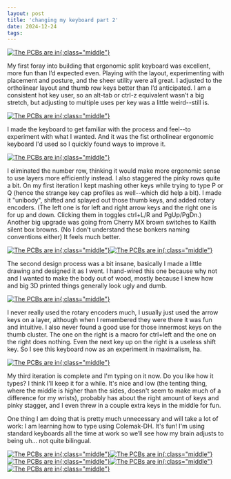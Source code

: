 ```yaml
---
layout: post
title: 'changing my keyboard part 2'
date: 2024-12-24
tags:
---
```

[![The PCBs are in](/assets/2024/first2-th.jpg){:class="middle"}](/assets/2024/first2.jpg)

My first foray into building that ergonomic split keyboard was excellent, more fun than I’d expected even. Playing with the layout, experimenting with placement and posture, and the sheer utility were all great. I adjusted to the ortholinear layout and thumb row keys better than I’d anticipated. I am a consistent hot key user, so an alt-tab or ctrl-z equivalent wasn’t a big stretch, but adjusting to multiple uses per key was a little weird--still is.

[![The PCBs are in](/assets/2024/first4-th.jpg){:class="middle"}](/assets/2024/first4.jpg)

I made the keyboard to get familiar with the process and feel--to experiment with what I wanted. And it was the fist ortholinear ergonomic keyboard I'd used so I quickly found ways to improve it.

[![The PCBs are in](/assets/2024/second1-th.jpg){:class="middle"}](/assets/2024/second1.jpg)

I eliminated the number row, thinking it would make more ergonomic sense to use layers more efficiently instead. I also staggered the pinky rows quite a bit. On my first iteration I kept mashing other keys while trying to type P or Q (hence the strange key cap profiles as well--which did help a bit). I made it "unibody", shifted and splayed out those thumb keys, and added rotary encoders. (The left one is for left and right arrow keys and the right one is for up and down. Clicking them in toggles ctrl+L/R and PgUp/PgDn.) Another big upgrade was going from Cherry MX brown switches to Kailth silent box browns. (No I don’t understand these bonkers naming conventions either) It feels much better.

[![The PCBs are in](/assets/2024/second2-th.jpg){:class="middle"}](/assets/2024/second2.jpg)[![The PCBs are in](/assets/2024/second3-th.jpg){:class="middle"}](/assets/2024/second3.jpg)

The second design process was a bit insane, basically I made a little drawing and designed it as I went. I hand-wired this one because why not and I wanted to make the body out of wood, mostly because I knew how and big 3D printed things generally look ugly and dumb.

[![The PCBs are in](/assets/2024/second4-th.jpg){:class="middle"}](/assets/2024/second4.jpg)

I never really used the rotary encoders much, I usually just used the arrow keys on a layer, although when I remembered they were there it was fun and intuitive. I also never found a good use for those innermost keys on the thumb cluster. The one on the right is a macro for ctrl+left and the one on the right does nothing. Even the next key up on the right is a useless shift key. So I see this keyboard now as an experiment in maximalism, ha.

[![The PCBs are in](/assets/2024/third1-th.jpg){:class="middle"}](/assets/2024/third1.jpg)

My third iteration is complete and I'm typing on it now. Do you like how it types? I think I'll keep it for a while. It's nice and low (the tenting thing, where the middle is higher than the sides, doesn't seem to make much of a difference for my wrists), probably has about the right amount of keys and pinky stagger, and I even threw in a couple extra keys in the middle for fun.

One thing I am doing that is pretty much unnecessary and will take a lot of work: I am learning how to type using Colemak-DH. It's fun! I'm using standard keyboards all the time at work so we’ll see how my brain adjusts to being uh… not quite bilingual.

[![The PCBs are in](/assets/2024/third2-th.jpg){:class="middle"}](/assets/2024/third2.jpg)[![The PCBs are in](/assets/2024/third3-th.jpg){:class="middle"}](/assets/2024/third3.jpg)
[![The PCBs are in](/assets/2024/third4-th.jpg){:class="middle"}](/assets/2024/third4.jpg)[![The PCBs are in](/assets/2024/third5-th.jpg){:class="middle"}](/assets/2024/third5.jpg)
[![The PCBs are in](/assets/2024/pcb-th.jpg){:class="middle"}](/assets/2024/pcb.jpg)